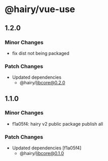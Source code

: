 # @hairy/vue-use

## 1.2.0

### Minor Changes

- fix dist not being packaged

### Patch Changes

- Updated dependencies
  - @hairy/libcore@0.2.0

## 1.1.0

### Minor Changes

- f1a05f4: hairy v2 public package publish all

### Patch Changes

- Updated dependencies [f1a05f4]
  - @hairy/libcore@0.1.0
